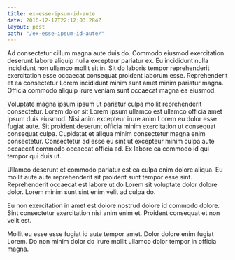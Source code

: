 ```yaml
---
title: ex-esse-ipsum-id-aute
date: 2016-12-17T22:12:03.284Z
layout: post
path: "/ex-esse-ipsum-id-aute/"
---
```


Ad consectetur cillum magna aute duis do. Commodo eiusmod exercitation deserunt labore aliquip nulla excepteur pariatur ex. Eu incididunt nulla incididunt non ullamco mollit sit in. Sit do laboris tempor reprehenderit exercitation esse occaecat consequat proident laborum esse. Reprehenderit et ea consectetur Lorem incididunt minim sunt amet minim pariatur magna. Officia commodo aliquip irure veniam sunt occaecat magna ea eiusmod.

Voluptate magna ipsum ipsum ut pariatur culpa mollit reprehenderit consectetur. Lorem dolor sit Lorem ipsum ullamco est ullamco officia amet ipsum duis eiusmod. Nisi anim excepteur irure anim Lorem eu dolor esse fugiat aute. Sit proident deserunt officia minim exercitation ut consequat consequat culpa. Cupidatat et aliqua minim consectetur magna enim consectetur. Consectetur ad esse eu sint ut excepteur minim culpa aute occaecat commodo occaecat officia ad. Ex labore ea commodo id qui tempor qui duis ut.

Ullamco deserunt et commodo pariatur est ea culpa enim dolore aliqua. Eu mollit aute aute reprehenderit sit proident sunt tempor esse sint. Reprehenderit occaecat est labore ut do Lorem sit voluptate dolor dolore dolor. Lorem minim sunt sint enim velit ad culpa do.

Eu non exercitation in amet est dolore nostrud dolore id commodo dolore. Sint consectetur exercitation nisi anim enim et. Proident consequat et non velit est.

Mollit eu esse esse fugiat id aute tempor amet. Dolor dolore enim fugiat Lorem. Do non minim dolor do irure mollit ullamco dolor tempor in officia magna.